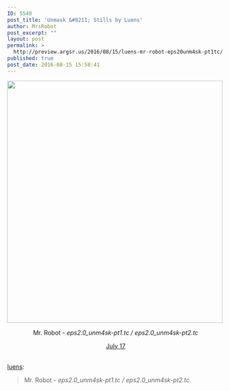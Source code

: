 ```yaml
---
ID: 5548
post_title: 'Unmask &#8211; Stills by Luens'
author: MrsRobot
post_excerpt: ""
layout: post
permalink: >
  http://preview.argsr.us/2016/08/15/luens-mr-robot-eps20unm4sk-pt1tc/
published: true
post_date: 2016-08-15 15:58:41
---
```

<section class="media">
<div id="photoset_147553989257" class="photo-slideshow processed" data-layout="111">
<div class="row clearit">
<div class="photo-data count-1">
<div class="pxu-photo"><img src="http://68.media.tumblr.com/2a41495a44c978f653d8127d61b0b71b/tumblr_oah491odEY1r8posjo3_r1_1280.png" width="500" height="563" data-highres="http://68.media.tumblr.com/2a41495a44c978f653d8127d61b0b71b/tumblr_oah491odEY1r8posjo3_r1_1280.png" data-width="1024" data-height="1152" data-count="3" /></div>
</div>
</div>
</div>
</section><center><section class="body w">
<div class="caption text">

Mr. Robot - <i>eps2.0_unm4sk-pt1.tc / eps2.0_unm4sk-pt2.tc</i>

</div>
<section class="info accent"><a class="permalink" href="http://luens.tumblr.com/post/147553989257/mr-robot-eps20unm4sk-pt1tc">July 17</a></section></section></center>&nbsp;

<a class="tumblr_blog" href="http://luens.tumblr.com/post/147553989257">luens</a>:
<blockquote>Mr. Robot - <i>eps2.0_unm4sk-pt1.tc / eps2.0_unm4sk-pt2.tc</i></blockquote>